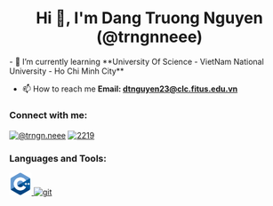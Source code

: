 <h1 align="center">Hi 👋, I'm Dang Truong Nguyen (@trngnneee)</h1>
- 🌱 I’m currently learning **University Of Science - VietNam National University - Ho Chi Minh City**

- 📫 How to reach me **Email: dtnguyen23@clc.fitus.edu.vn**

<h3 align="left">Connect with me:</h3>
<p align="left">
<a href="https://instagram.com/@trngn.neee" target="blank"><img align="center" src="https://raw.githubusercontent.com/rahuldkjain/github-profile-readme-generator/master/src/images/icons/Social/instagram.svg" alt="@trngn.neee" height="30" width="40" /></a>
<a href="https://discord.gg/2219" target="blank"><img align="center" src="https://raw.githubusercontent.com/rahuldkjain/github-profile-readme-generator/master/src/images/icons/Social/discord.svg" alt="2219" height="30" width="40" /></a>
</p>

<h3 align="left">Languages and Tools:</h3>
<p align="left"> <a href="https://www.w3schools.com/cpp/" target="_blank" rel="noreferrer"> <img src="https://raw.githubusercontent.com/devicons/devicon/master/icons/cplusplus/cplusplus-original.svg" alt="cplusplus" width="40" height="40"/> </a> <a href="https://git-scm.com/" target="_blank" rel="noreferrer"> <img src="https://www.vectorlogo.zone/logos/git-scm/git-scm-icon.svg" alt="git" width="40" height="40"/> </a> </p>
